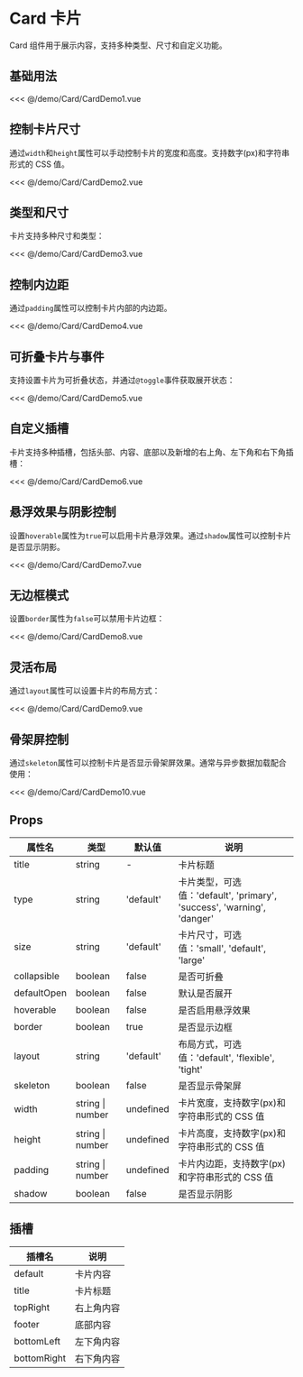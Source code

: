 # Card 卡片

Card 组件用于展示内容，支持多种类型、尺寸和自定义功能。

## 基础用法

<script setup>
import { ref } from "vue";
import CardDemo1 from "../demo/Card/CardDemo1.vue";
import CardDemo2 from "../demo/Card/CardDemo2.vue";
import CardDemo3 from "../demo/Card/CardDemo3.vue";
import CardDemo4 from "../demo/Card/CardDemo4.vue";
import CardDemo5 from "../demo/Card/CardDemo5.vue";
import CardDemo6 from "../demo/Card/CardDemo6.vue";
import CardDemo7 from "../demo/Card/CardDemo7.vue";
import CardDemo8 from "../demo/Card/CardDemo8.vue";
import CardDemo9 from "../demo/Card/CardDemo9.vue";
import CardDemo10 from "../demo/Card/CardDemo10.vue";
</script>

<style scoped>
.card-group {
  display: flex;
  flex-direction: column;
  gap: 16px;
}
</style>

<Demo center>
  <CardDemo1  />
</Demo>

<CollapsibleCode>

<<< @/demo/Card/CardDemo1.vue

</CollapsibleCode>

## 控制卡片尺寸

通过`width`和`height`属性可以手动控制卡片的宽度和高度。支持数字(px)和字符串形式的 CSS 值。

<CardDemo2 />

<CollapsibleCode>

<<< @/demo/Card/CardDemo2.vue

</CollapsibleCode>

## 类型和尺寸

卡片支持多种尺寸和类型：
<CardDemo3 />

<CollapsibleCode>

<<< @/demo/Card/CardDemo3.vue

</CollapsibleCode>

## 控制内边距

通过`padding`属性可以控制卡片内部的内边距。
<CardDemo4 />

<CollapsibleCode>

<<< @/demo/Card/CardDemo4.vue

</CollapsibleCode>

## 可折叠卡片与事件

支持设置卡片为可折叠状态，并通过`@toggle`事件获取展开状态：

<CardDemo5 />

<CollapsibleCode>

<<< @/demo/Card/CardDemo5.vue

</CollapsibleCode>

## 自定义插槽

卡片支持多种插槽，包括头部、内容、底部以及新增的右上角、左下角和右下角插槽：
<CardDemo6 />

<CollapsibleCode>

<<< @/demo/Card/CardDemo6.vue

</CollapsibleCode>

## 悬浮效果与阴影控制

设置`hoverable`属性为`true`可以启用卡片悬浮效果。通过`shadow`属性可以控制卡片是否显示阴影。
<CardDemo7 />

<CollapsibleCode>

<<< @/demo/Card/CardDemo7.vue

</CollapsibleCode>

## 无边框模式

设置`border`属性为`false`可以禁用卡片边框：
<CardDemo8 />

<CollapsibleCode>

<<< @/demo/Card/CardDemo8.vue

</CollapsibleCode>

## 灵活布局

通过`layout`属性可以设置卡片的布局方式：
<CardDemo9 />

<CollapsibleCode>

<<< @/demo/Card/CardDemo9.vue

</CollapsibleCode>

## 骨架屏控制

通过`skeleton`属性可以控制卡片是否显示骨架屏效果。通常与异步数据加载配合使用：
<CardDemo10 />

<CollapsibleCode>

<<< @/demo/Card/CardDemo10.vue

</CollapsibleCode>

## Props

| 属性名      | 类型             | 默认值    | 说明                                                                   |
| ----------- | ---------------- | --------- | ---------------------------------------------------------------------- |
| title       | string           | -         | 卡片标题                                                               |
| type        | string           | 'default' | 卡片类型，可选值：'default', 'primary', 'success', 'warning', 'danger' |
| size        | string           | 'default' | 卡片尺寸，可选值：'small', 'default', 'large'                          |
| collapsible | boolean          | false     | 是否可折叠                                                             |
| defaultOpen | boolean          | false     | 默认是否展开                                                           |
| hoverable   | boolean          | false     | 是否启用悬浮效果                                                       |
| border      | boolean          | true      | 是否显示边框                                                           |
| layout      | string           | 'default' | 布局方式，可选值：'default', 'flexible', 'tight'                       |
| skeleton    | boolean          | false     | 是否显示骨架屏                                                         |
| width       | string \| number | undefined | 卡片宽度，支持数字(px)和字符串形式的 CSS 值                            |
| height      | string \| number | undefined | 卡片高度，支持数字(px)和字符串形式的 CSS 值                            |
| padding     | string \| number | undefined | 卡片内边距，支持数字(px)和字符串形式的 CSS 值                          |
| shadow      | boolean          | false     | 是否显示阴影                                                           |

## 插槽

| 插槽名      | 说明       |
| ----------- | ---------- |
| default     | 卡片内容   |
| title       | 卡片标题   |
| topRight    | 右上角内容 |
| footer      | 底部内容   |
| bottomLeft  | 左下角内容 |
| bottomRight | 右下角内容 |
